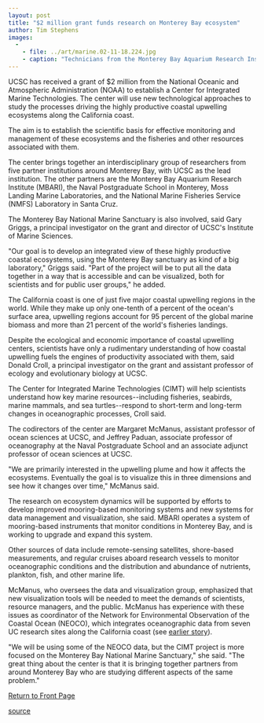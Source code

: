 ```yaml
---
layout: post
title: "$2 million grant funds research on Monterey Bay ecosystem"
author: Tim Stephens
images:
  -
    - file: ../art/marine.02-11-18.224.jpg
    - caption: "Technicians from the Monterey Bay Aquarium Research Institute and the Naval Postgraduate School perform maintenance on an instrumented, deep-ocean mooring. The moorings are one source of data for the Center for Integrated Marine Technologies led by UC Santa Cruz. Photo: Laura Pederson"
---
```


UCSC has received a grant of $2 million from the National Oceanic and Atmospheric Administration (NOAA) to establish a Center for Integrated Marine Technologies. The center will use new technological approaches to study the processes driving the highly productive coastal upwelling ecosystems along the California coast.   

The aim is to establish the scientific basis for effective monitoring and management of these ecosystems and the fisheries and other resources associated with them.

The center brings together an interdisciplinary group of researchers from five partner institutions around Monterey Bay, with UCSC as the lead institution. The other partners are the Monterey Bay Aquarium Research Institute (MBARI), the Naval Postgraduate School in Monterey, Moss Landing Marine Laboratories, and the National Marine Fisheries Service (NMFS) Laboratory in Santa Cruz.

The Monterey Bay National Marine Sanctuary is also involved, said Gary Griggs, a principal investigator on the grant and director of UCSC's Institute of Marine Sciences.

"Our goal is to develop an integrated view of these highly productive coastal ecosystems, using the Monterey Bay sanctuary as kind of a big laboratory," Griggs said. "Part of the project will be to put all the data together in a way that is accessible and can be visualized, both for scientists and for public user groups," he added.

The California coast is one of just five major coastal upwelling regions in the world. While they make up only one-tenth of a percent of the ocean's surface area, upwelling regions account for 95 percent of the global marine biomass and more than 21 percent of the world's fisheries landings.

Despite the ecological and economic importance of coastal upwelling centers, scientists have only a rudimentary understanding of how coastal upwelling fuels the engines of productivity associated with them, said Donald Croll, a principal investigator on the grant and assistant professor of ecology and evolutionary biology at UCSC.

The Center for Integrated Marine Technologies (CIMT) will help scientists understand how key marine resources--including fisheries, seabirds, marine mammals, and sea turtles--respond to short-term and long-term changes in oceanographic processes, Croll said.

The codirectors of the center are Margaret McManus, assistant professor of ocean sciences at UCSC, and Jeffrey Paduan, associate professor of oceanography at the Naval Postgraduate School and an associate adjunct professor of ocean sciences at UCSC.

"We are primarily interested in the upwelling plume and how it affects the ecosystems. Eventually the goal is to visualize this in three dimensions and see how it changes over time," McManus said.

The research on ecosystem dynamics will be supported by efforts to develop improved mooring-based monitoring systems and new systems for data management and visualization, she said. MBARI operates a system of mooring-based instruments that monitor conditions in Monterey Bay, and is working to upgrade and expand this system.

Other sources of data include remote-sensing satellites, shore-based measurements, and regular cruises aboard research vessels to monitor oceanographic conditions and the distribution and abundance of nutrients, plankton, fish, and other marine life.

McManus, who oversees the data and visualization group, emphasized that new visualization tools will be needed to meet the demands of scientists, resource managers, and the public. McManus has experience with these issues as coordinator of the Network for Environmental Observation of the Coastal Ocean (NEOCO), which integrates oceanographic data from seven UC research sites along the California coast (see [earlier story][1]).

"We will be using some of the NEOCO data, but the CIMT project is more focused on the Monterey Bay National Marine Sanctuary," she said. "The great thing about the center is that it is bringing together partners from around Monterey Bay who are studying different aspects of the same problem."  

  

[Return to Front Page][2]

[1]: http://www.ucsc.edu/currents/01-02/02-18/ocean.html
[2]: http://currents.ucsc.edu/

[source](http://www1.ucsc.edu/currents/02-03/11-18/ecosystem.html "Permalink to ecosystem")
